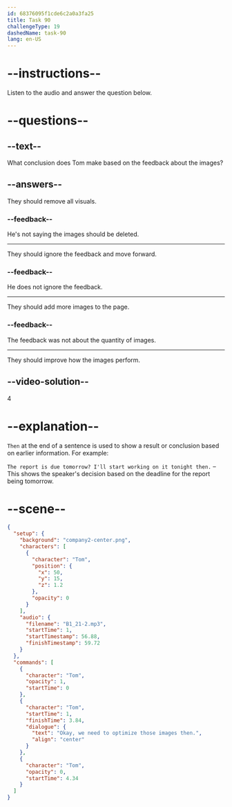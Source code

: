 ```yaml
---
id: 68376095f1cde6c2a0a3fa25
title: Task 90
challengeType: 19
dashedName: task-90
lang: en-US
---
```


<!-- (Audio) Tom: Okay, we need to optimize those images then. -->

# --instructions--

Listen to the audio and answer the question below.

# --questions--

## --text--

What conclusion does Tom make based on the feedback about the images?

## --answers--

They should remove all visuals.

### --feedback--

He's not saying the images should be deleted.

---

They should ignore the feedback and move forward.

### --feedback--

He does not ignore the feedback.

---

They should add more images to the page.

### --feedback--

The feedback was not about the quantity of images.

---

They should improve how the images perform.

## --video-solution--

4

# --explanation--

`Then` at the end of a sentence is used to show a result or conclusion based on earlier information. For example:

`The report is due tomorrow? I'll start working on it tonight then.` – This shows the speaker's decision based on the deadline for the report being tomorrow.

# --scene--

```json
{
  "setup": {
    "background": "company2-center.png",
    "characters": [
      {
        "character": "Tom",
        "position": {
          "x": 50,
          "y": 15,
          "z": 1.2
        },
        "opacity": 0
      }
    ],
    "audio": {
      "filename": "B1_21-2.mp3",
      "startTime": 1,
      "startTimestamp": 56.88,
      "finishTimestamp": 59.72
    }
  },
  "commands": [
    {
      "character": "Tom",
      "opacity": 1,
      "startTime": 0
    },
    {
      "character": "Tom",
      "startTime": 1,
      "finishTime": 3.84,
      "dialogue": {
        "text": "Okay, we need to optimize those images then.",
        "align": "center"
      }
    },
    {
      "character": "Tom",
      "opacity": 0,
      "startTime": 4.34
    }
  ]
}
```
